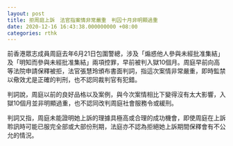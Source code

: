 ```yaml
---
layout: post
title: 拒周庭上訴　法官指案情非常嚴重　判囚十月非明顯過重
date: 2020-12-16 16:43:38.000000000 +08:00
categories: rthk
---
```


前香港眾志成員周庭去年6月21日包圍警總，涉及「煽惑他人參與未經批准集結」及「明知而參與未經批准集結」兩項控罪，早前被判入獄10個月。周庭早前向高等法院申請保釋被拒，法官張慧玲頒布書面判詞，指這次案情非常嚴重，即時監禁以儆效尤是正確的判刑，也不認同裁判官有犯錯。

判詞說，周庭以前的良好品格以及案例，與今次案情相比下變得沒有太大影響，入獄10個月並非明顯過重，也不認同改判周庭社會服務令或緩刑。

判詞又指，周庭未能證明她上訴的理據具極高或合理的成功機會，即使周庭在上訴聆訊時可能已服完全部或大部份刑期，法庭亦不認為拒絕她上訴期間保釋會有不公允的情況。
